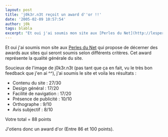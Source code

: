 ```yaml
---
layout: post
title: 'j0k3r.n3t reçoit un award d''or !!'
date: '2005-02-09 10:57:54'
author: j0k
tags: blabla
excerpt: "Et oui j'ai soumis mon site aux [Perles du Net](http://lesperlesdunet.jexiste.fr/award.html) qui propose de décerner des awards aux sites qui seront soumis selon différents critères.   Cet award représente la qualité générale du site.  \n  \nSoucieux de l'image de j0k3r.n3t (pas tant que ça en fait, vu le très bon feedback que j'en ai ^^), j'ai soumis      …"
---
```


Et oui j'ai soumis mon site aux [Perles du Net](http://lesperlesdunet.jexiste.fr/award.html) qui propose de décerner des awards aux sites qui seront soumis selon différents critères.   Cet award représente la qualité générale du site.

Soucieux de l'image de j0k3r.n3t (pas tant que ça en fait, vu le très bon feedback que j'en ai ^^), j'ai soumis le site et voila les résultats :

* Contenu du site : 27/30
* Design général :  17/20
* Facilité de navigation :  17/20
* Présence de publicité :  10/10
* Orthographe :  9/10
* Avis subjectif :  8/10


Votre total =  88 points

J'otiens donc un award d'or (Entre 86 et 100 points).
